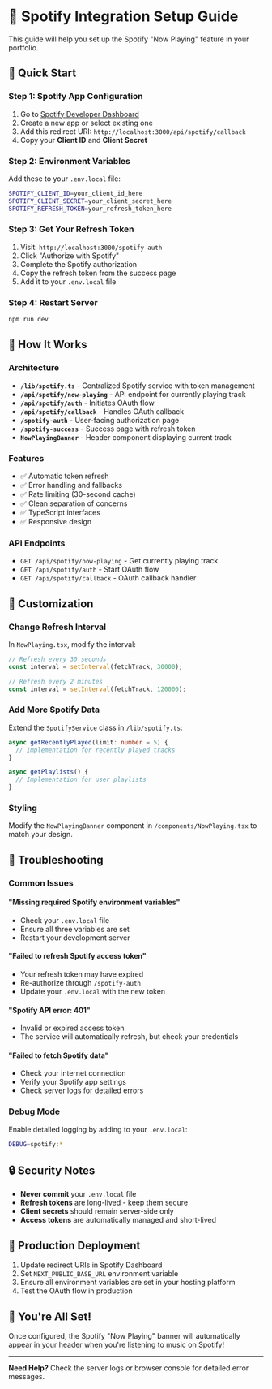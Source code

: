 # 🎵 Spotify Integration Setup Guide

This guide will help you set up the Spotify "Now Playing" feature in your portfolio.

## 🚀 **Quick Start**

### **Step 1: Spotify App Configuration**

1. Go to [Spotify Developer Dashboard](https://developer.spotify.com/dashboard)
2. Create a new app or select existing one
3. Add this redirect URI: `http://localhost:3000/api/spotify/callback`
4. Copy your **Client ID** and **Client Secret**

### **Step 2: Environment Variables**

Add these to your `.env.local` file:

```bash
SPOTIFY_CLIENT_ID=your_client_id_here
SPOTIFY_CLIENT_SECRET=your_client_secret_here
SPOTIFY_REFRESH_TOKEN=your_refresh_token_here
```

### **Step 3: Get Your Refresh Token**

1. Visit: `http://localhost:3000/spotify-auth`
2. Click "Authorize with Spotify"
3. Complete the Spotify authorization
4. Copy the refresh token from the success page
5. Add it to your `.env.local` file

### **Step 4: Restart Server**

```bash
npm run dev
```

## 🔧 **How It Works**

### **Architecture**

- **`/lib/spotify.ts`** - Centralized Spotify service with token management
- **`/api/spotify/now-playing`** - API endpoint for currently playing track
- **`/api/spotify/auth`** - Initiates OAuth flow
- **`/api/spotify/callback`** - Handles OAuth callback
- **`/spotify-auth`** - User-facing authorization page
- **`/spotify-success`** - Success page with refresh token
- **`NowPlayingBanner`** - Header component displaying current track

### **Features**

- ✅ Automatic token refresh
- ✅ Error handling and fallbacks
- ✅ Rate limiting (30-second cache)
- ✅ Clean separation of concerns
- ✅ TypeScript interfaces
- ✅ Responsive design

### **API Endpoints**

- `GET /api/spotify/now-playing` - Get currently playing track
- `GET /api/spotify/auth` - Start OAuth flow
- `GET /api/spotify/callback` - OAuth callback handler

## 🎯 **Customization**

### **Change Refresh Interval**

In `NowPlaying.tsx`, modify the interval:

```typescript
// Refresh every 30 seconds
const interval = setInterval(fetchTrack, 30000);

// Refresh every 2 minutes
const interval = setInterval(fetchTrack, 120000);
```

### **Add More Spotify Data**

Extend the `SpotifyService` class in `/lib/spotify.ts`:

```typescript
async getRecentlyPlayed(limit: number = 5) {
  // Implementation for recently played tracks
}

async getPlaylists() {
  // Implementation for user playlists
}
```

### **Styling**

Modify the `NowPlayingBanner` component in `/components/NowPlaying.tsx` to match your design.

## 🐛 **Troubleshooting**

### **Common Issues**

#### **"Missing required Spotify environment variables"**

- Check your `.env.local` file
- Ensure all three variables are set
- Restart your development server

#### **"Failed to refresh Spotify access token"**

- Your refresh token may have expired
- Re-authorize through `/spotify-auth`
- Update your `.env.local` with the new token

#### **"Spotify API error: 401"**

- Invalid or expired access token
- The service will automatically refresh, but check your credentials

#### **"Failed to fetch Spotify data"**

- Check your internet connection
- Verify your Spotify app settings
- Check server logs for detailed errors

### **Debug Mode**

Enable detailed logging by adding to your `.env.local`:

```bash
DEBUG=spotify:*
```

## 🔒 **Security Notes**

- **Never commit** your `.env.local` file
- **Refresh tokens** are long-lived - keep them secure
- **Client secrets** should remain server-side only
- **Access tokens** are automatically managed and short-lived

## 📱 **Production Deployment**

1. Update redirect URIs in Spotify Dashboard
2. Set `NEXT_PUBLIC_BASE_URL` environment variable
3. Ensure all environment variables are set in your hosting platform
4. Test the OAuth flow in production

## 🎉 **You're All Set!**

Once configured, the Spotify "Now Playing" banner will automatically appear in your header when you're listening to music on Spotify!

---

**Need Help?** Check the server logs or browser console for detailed error messages.
